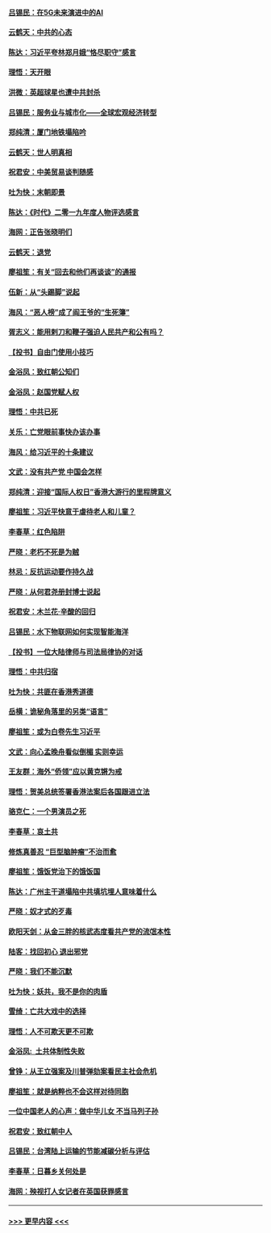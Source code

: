 #### [吕锡民：在5G未来演进中的AI](../pages/nsc993/n11730010.md?t=12190722) 
#### [云鹤天：中共的心态](../pages/nsc993/n11729906.md?t=12190722) 
#### [陈达：习近平夸林郑月娥“恪尽职守”感言](../pages/nsc993/n11729881.md?t=12190722) 
#### [理悟：天开眼](../pages/nsc993/n11729699.md?t=12190722) 
#### [洪微：英超球星也遭中共封杀](../pages/nsc993/n11727243.md?t=12190722) 
#### [吕锡民：服务业与城市化——全球宏观经济转型](../pages/nsc993/n11725845.md?t=12190722) 
#### [郑纯清：厦门地铁塌陷吟](../pages/nsc993/n11725813.md?t=12190722) 
#### [云鹤天：世人明真相](../pages/nsc993/n11725621.md?t=12190722) 
#### [祝君安：中美贸易谈判随感](../pages/nsc993/n11725609.md?t=12190722) 
#### [吐为快：末朝即景](../pages/nsc993/n11723365.md?t=12190722) 
#### [陈达：《时代》二零一九年度人物评选感言](../pages/nsc993/n11723337.md?t=12190722) 
#### [海网：正告张晓明们](../pages/nsc993/n11723228.md?t=12190722) 
#### [云鹤天：退党](../pages/nsc993/n11723056.md?t=12190722) 
#### [廖祖笙：有关“回去和他们再谈谈”的通报](../pages/nsc993/n11722442.md?t=12190722) 
#### [伍新：从“头踢脚”说起](../pages/nsc993/n11722429.md?t=12190722) 
#### [海风：“恶人榜”成了阎王爷的“生死簿”](../pages/nsc993/n11722272.md?t=12190722) 
#### [胥志义：能用剌刀和鞭子强迫人民共产和公有吗？](../pages/nsc993/n11720569.md?t=12190722) 
#### [【投书】自由门使用小技巧](../pages/nsc993/n11720180.md?t=12190722) 
#### [金浴凤：致红朝公知们](../pages/nsc993/n11720563.md?t=12190722) 
#### [金浴凤：赵国党赋人权](../pages/nsc993/n11720533.md?t=12190722) 
#### [理悟：中共已死](../pages/nsc993/n11720233.md?t=12190722) 
#### [关乐：亡党眼前事快办该办事](../pages/nsc993/n11719160.md?t=12190722) 
#### [海风：给习近平的十条建议](../pages/nsc993/n11717616.md?t=12190722) 
#### [文武：没有共产党 中国会怎样](../pages/nsc993/n11717584.md?t=12190722) 
#### [郑纯清：迎接“国际人权日”香港大游行的里程牌意义](../pages/nsc993/n11717417.md?t=12190722) 
#### [廖祖笙：习近平快意于虐待老人和儿童？](../pages/nsc993/n11715313.md?t=12190722) 
#### [李春草：红色陷阱](../pages/nsc993/n11715029.md?t=12190722) 
#### [严晓：老朽不死是为贼](../pages/nsc993/n11712910.md?t=12190722) 
#### [林忌：反抗运动要作持久战](../pages/nsc993/n11712623.md?t=12190722) 
#### [严晓：从何君尧册封博士说起](../pages/nsc993/n11712465.md?t=12190722) 
#### [祝君安：木兰花·辛酸的回归](../pages/nsc993/n11712381.md?t=12190722) 
#### [吕锡民：水下物联网如何实现智能海洋](../pages/nsc993/n11711158.md?t=12190722) 
#### [【投书】一位大陆律师与司法局律协的对话](../pages/nsc993/n11709675.md?t=12190722) 
#### [理悟：中共归宿](../pages/nsc993/n11710059.md?t=12190722) 
#### [吐为快：共匪在香港秀道德](../pages/nsc993/n11709979.md?t=12190722) 
#### [岳横：诡秘角落里的另类“语言”](../pages/nsc993/n11709792.md?t=12190722) 
#### [廖祖笙：或为白卷先生习近平](../pages/nsc993/n11708330.md?t=12190722) 
#### [文武：向心孟晚舟看似倒楣 实则幸运](../pages/nsc993/n11708236.md?t=12190722) 
#### [王友群：海外“侨领”应以黄克锵为戒](../pages/nsc993/n11706176.md?t=12190722) 
#### [理悟：贺美总统签署香港法案后各国跟进立法](../pages/nsc993/n11706853.md?t=12190722) 
#### [骆克仁：一个男演员之死](../pages/nsc993/n11706677.md?t=12190722) 
#### [李春草：哀土共](../pages/nsc993/n11706255.md?t=12190722) 
#### [修炼真善忍 “巨型脑肿瘤”不治而愈](../pages/nsc993/n11705340.md?t=12190722) 
#### [廖祖笙：饿饭党治下的饿饭国](../pages/nsc993/n11705085.md?t=12190722) 
#### [陈达：广州主干道塌陷中共填坑埋人意味着什么](../pages/nsc993/n11705046.md?t=12190722) 
#### [严晓：奴才式的歹毒](../pages/nsc993/n11704826.md?t=12190722) 
#### [欧阳天剑：从金三胖的核武态度看共产党的流氓本性](../pages/nsc993/n11702238.md?t=12190722) 
#### [陆客：找回初心 退出邪党](../pages/nsc993/n11702213.md?t=12190722) 
#### [严晓：我们不能沉默](../pages/nsc993/n11702110.md?t=12190722) 
#### [吐为快：妖共，我不是你的肉盾](../pages/nsc993/n11701366.md?t=12190722) 
#### [雪绮：亡共大戏中的选择](../pages/nsc993/n11699922.md?t=12190722) 
#### [理悟：人不可欺天更不可欺](../pages/nsc993/n11699657.md?t=12190722) 
#### [金浴凤:  土共体制性失败](../pages/nsc993/n11699361.md?t=12190722) 
#### [曾铮：从王立强案及川普弹劾案看民主社会危机](../pages/nsc993/n11699318.md?t=12190722) 
#### [廖祖笙：就是纳粹也不会这样对待同胞](../pages/nsc993/n11697658.md?t=12190722) 
#### [一位中国老人的心声：做中华儿女 不当马列子孙](../pages/nsc993/n11697525.md?t=12190722) 
#### [祝君安：致红朝中人](../pages/nsc993/n11697518.md?t=12190722) 
#### [吕锡民：台湾陆上运输的节能减碳分析与评估](../pages/nsc993/n11694983.md?t=12190722) 
#### [李春草：日暮乡关何处是](../pages/nsc993/n11694805.md?t=12190722) 
#### [海网：殃视打人女记者在英国获罪感言](../pages/nsc993/n11693832.md?t=12190722) 

----
#### [ >>> 更早内容 <<< ](../indexes/nsc993-earlier.md)
